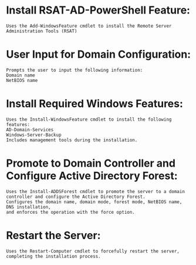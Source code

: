 # Install RSAT-AD-PowerShell Feature:
    Uses the Add-WindowsFeature cmdlet to install the Remote Server Administration Tools (RSAT)

# User Input for Domain Configuration:
    Prompts the user to input the following information:
    Domain name
    NetBIOS name

# Install Required Windows Features:
    Uses the Install-WindowsFeature cmdlet to install the following features:
    AD-Domain-Services
    Windows-Server-Backup
    Includes management tools during the installation.

# Promote to Domain Controller and Configure Active Directory Forest:
    Uses the Install-ADDSForest cmdlet to promote the server to a domain controller and configure the Active Directory Forest.
    Configures the domain name, domain mode, forest mode, NetBIOS name, DNS installation, 
    and enforces the operation with the force option.

# Restart the Server:
    Uses the Restart-Computer cmdlet to forcefully restart the server, completing the installation process.